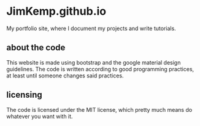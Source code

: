 # JimKemp.github.io
My portfolio site, where I document my projects and write tutorials.

## about the code
This website is made using bootstrap and the google material design guidelines.
The code is written according to good programming practices, at least until someone changes said practices.

## licensing
The code is licensed under the MIT license, which pretty much means do whatever you want with it.
 

